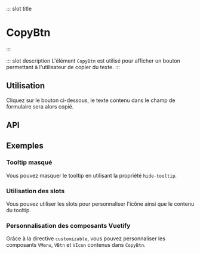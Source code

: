 ::: slot title
# CopyBtn
:::

::: slot description
L'élément `CopyBtn` est utilisé pour afficher un bouton permettant à l'utilisateur de copier du texte.
:::

## Utilisation

Cliquez sur le bouton ci-dessous, le texte contenu dans le champ de formulaire sera alors copié.

<DocExample
  eager
  file="elements/copy-btn/examples/copy-btn"
/>

## API

<DocApi
  :value="['CopyBtn']"
  :api="{
    CopyBtn: {
      props: [{
        name: 'text-to-copy',
        defaultValue: 'undefined',
        type: 'string | function',
        description: 'Le texte a copier ou une fonction qui le retourne. La fonction sera exécutée lors du clic sur le bouton.'
      },
      {
        name: 'label',
        defaultValue: 'undefined',
        type: 'string',
        description: 'Le label accessible du bouton. Cette propriété est nécessaire pour rendre le bouton accessible aux lecteurs d\'écrans, n\'hésitez pas à décrire ce que va copier le bouton.'
      },
      {
        name: 'hide-tooltip',
        type: 'boolean',
        defaultValue: 'false',
        description: 'Masque le `VTooltip`.'
      },
      {
        name: 'tooltip-duration',
        type: 'number',
        defaultValue: '2500',
        description: 'La durée d\'affichage du tooltip en millisecondes.'
      },
      {
        name: 'vuetify-options',
        type: 'Options',
        defaultValue: 'undefined',
        description: 'Personnalisation des composants Vuetify en utilisant la directive `customizable`.'
      }],
      slots: [{
        name: 'icon',
        description: 'Slot pour remplacer l\'icône par défaut.'
      },
      {
        name: 'tooltip',
        description: 'Slot pour remplacer le contenu du tooltip.'
      }]
    }
  }"
/>

## Exemples

### Tooltip masqué

Vous pouvez masquer le tooltip en utilisant la propriété `hide-tooltip`.

<DocExample file="elements/copy-btn/examples/copy-btn-no-tooltip" />

### Utilisation des slots

Vous pouvez utiliser les slots pour personnaliser l'icône ainsi que le contenu du tooltip.

<DocExample file="elements/copy-btn/examples/copy-btn-slots" />

### Personnalisation des composants Vuetify

Grâce à la directive `customizable`, vous pouvez personnaliser les composants `VMenu`, `VBtn` et `VIcon` contenus dans `CopyBtn`.

<DocExample file="elements/copy-btn/examples/copy-btn-vuetify-options" />
